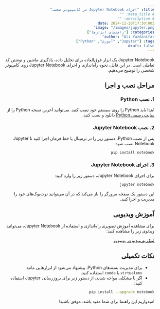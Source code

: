 ```yaml
---
title: "اجرای Jupyter Notebook در کامپیوتر شخصی"
# meta_title: ""
# description: ""
date: 2024-12-20T17:30:00Z
image: "/images/jupyter.png"
categories: ["راهنمای ابزارها"]
author: "Ali Yazdanifar"
tags: ["Jupyter", "آموزش", "Python"]
draft: false
---
```


<style>
body {
    direction: rtl;
    text-align: right;
}
</style>

Jupyter Notebook یک ابزار فوق‌العاده برای تحلیل داده، یادگیری ماشین و نوشتن کد تعاملی است. در این فایل، نحوه راه‌اندازی و اجرای Jupyter Notebook روی کامپیوتر شخصی را توضیح می‌دهیم.

## مراحل نصب و اجرا

### 1. نصب Python
ابتدا باید Python را روی سیستم خود نصب کنید. می‌توانید آخرین نسخه Python را از [سایت رسمی Python](https://www.python.org/) دانلود و نصب کنید.

### 2. نصب Jupyter Notebook
پس از نصب Python، دستور زیر را در ترمینال یا خط فرمان اجرا کنید تا Jupyter Notebook نصب شود:

```bash
pip install notebook
```

### 3. اجرای Jupyter Notebook
برای اجرای Jupyter Notebook، دستور زیر را وارد کنید:

```bash
jupyter notebook
```

این دستور یک صفحه مرورگر را باز می‌کند که در آن می‌توانید نوت‌بوک‌های خود را مدیریت و اجرا کنید.

## آموزش ویدیویی
برای مشاهده آموزش تصویری راه‌اندازی و استفاده از Jupyter Notebook، می‌توانید ویدئوی زیر را مشاهده کنید:

[لینک به ویدیو در یوتیوب](https://www.youtube.com/watch?v=-ijS8WTo8is)

## نکات تکمیلی
- برای مدیریت بسته‌های Python، پیشنهاد می‌شود از ابزارهایی مانند `virtualenv` یا `conda` استفاده کنید.
- اگر با مشکلی مواجه شدید، از دستور زیر برای بروزرسانی Jupyter استفاده کنید:

```bash
pip install --upgrade notebook
```

امیدواریم این راهنما برای شما مفید باشد. موفق باشید!

